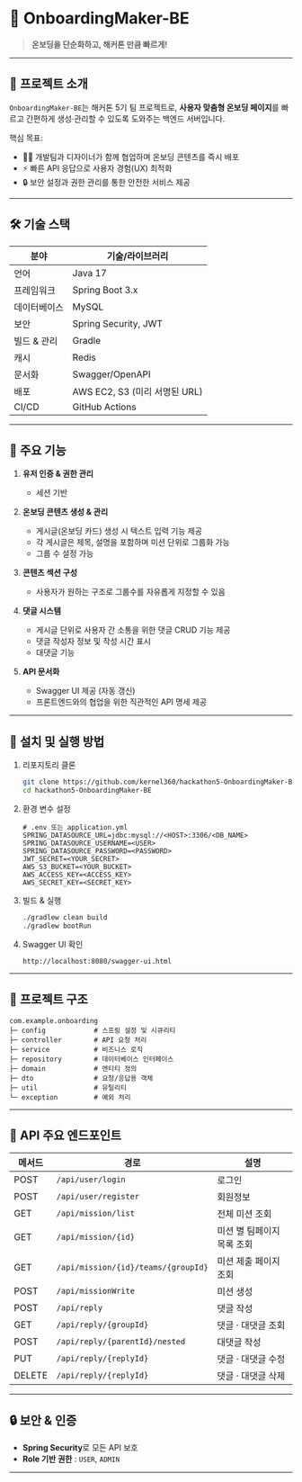 # 🚀 OnboardingMaker-BE

> **온보딩을 단순화하고, 해커톤 만큼 빠르게!**

---

## 📖 프로젝트 소개
`OnboardingMaker-BE`는 해커톤 5기 팀 프로젝트로, **사용자 맞춤형 온보딩 페이지**를 빠르고 간편하게 생성·관리할 수 있도록 도와주는 백엔드 서버입니다.

핵심 목표:
- 🧑‍💻 개발팀과 디자이너가 함께 협업하며 온보딩 콘텐츠를 즉시 배포
- ⚡ 빠른 API 응답으로 사용자 경험(UX) 최적화
- 🔒 보안 설정과 권한 관리를 통한 안전한 서비스 제공

---

## 🛠 기술 스택

| 분야          | 기술/라이브러리                                         |
|-------------|--------------------------------------------------|
| 언어          | Java 17                                          |
| 프레임워크     | Spring Boot 3.x                                  |
| 데이터베이스    | MySQL                                             |
| 보안          | Spring Security, JWT                             |
| 빌드 & 관리    | Gradle                                           |
| 캐시          | Redis                                            |
| 문서화        | Swagger/OpenAPI                                  |
| 배포          | AWS EC2, S3 (미리 서명된 URL)                    |
| CI/CD       | GitHub Actions                                   |

---

## 🚀 주요 기능

1. **유저 인증 & 권한 관리**
   - 세션 기반
  
2. **온보딩 콘텐츠 생성 & 관리**
   - 게시글(온보딩 카드) 생성 시 텍스트 입력 기능 제공
   - 각 게시글은 제목, 설명을 포함하며 미션 단위로 그룹화 가능
   - 그룹 수 설정 가능

2. **콘텐츠 섹션 구성**
   - 사용자가 원하는 구조로 그룹수를 자유롭게 지정할 수 있음

4. **댓글 시스템**
   - 게시글 단위로 사용자 간 소통을 위한 댓글 CRUD 기능 제공
   - 댓글 작성자 정보 및 작성 시간 표시
   - 대댓글 기능

4. **API 문서화**
   - Swagger UI 제공 (자동 갱신)
   - 프론트엔드와의 협업을 위한 직관적인 API 명세 제공

---

## 🔧 설치 및 실행 방법

1. 리포지토리 클론
   ```bash
   git clone https://github.com/kernel360/hackathon5-OnboardingMaker-BE.git
   cd hackathon5-OnboardingMaker-BE
   ```

2. 환경 변수 설정
   ```properties
   # .env 또는 application.yml
   SPRING_DATASOURCE_URL=jdbc:mysql://<HOST>:3306/<DB_NAME>
   SPRING_DATASOURCE_USERNAME=<USER>
   SPRING_DATASOURCE_PASSWORD=<PASSWORD>
   JWT_SECRET=<YOUR_SECRET>
   AWS_S3_BUCKET=<YOUR_BUCKET>
   AWS_ACCESS_KEY=<ACCESS_KEY>
   AWS_SECRET_KEY=<SECRET_KEY>
   ```

3. 빌드 & 실행
   ```bash
   ./gradlew clean build
   ./gradlew bootRun
   ```

4. Swagger UI 확인
   ```
   http://localhost:8080/swagger-ui.html
   ```

---

## 📂 프로젝트 구조

```
com.example.onboarding
├─ config            # 스프링 설정 및 시큐리티
├─ controller        # API 요청 처리
├─ service           # 비즈니스 로직
├─ repository        # 데이터베이스 인터페이스
├─ domain            # 엔티티 정의
├─ dto               # 요청/응답용 객체
├─ util              # 유틸리티
└─ exception         # 예외 처리
```

---

## 📝 API 주요 엔드포인트

| 메서드 | 경로                           | 설명                          |
|------|------------------------------|-----------------------------|
| POST | `/api/user/login`            | 로그인               |
| POST | `/api/user/register`         | 회원정보             |
| GET  | `/api/mission/list`           | 전체 미션 조회       |
| GET  | `/api/mission/{id}`          | 미션 별 팀페이지 목록 조회        |
| GET  | `/api/mission/{id}/teams/{groupId}` | 미션 제출 페이지 조회   |
| POST | `/api/missionWrite`          | 미션 생성            |
| POST | `/api/reply`         | 댓글 작성                   |
| GET  | `/api/reply/{groupId}`         | 댓글 &middot; 대댓글 조회   |
| POST | `/api/reply/{parentId}/nested`         | 대댓글 작성        |
| PUT  | `/api/reply/{replyId}` | 댓글 &middot; 대댓글 수정         |
| DELETE  | `/api/reply/{replyId}` | 댓글 &middot; 대댓글 삭제        |

---

## 🔒 보안 & 인증

- **Spring Security**로 모든 API 보호
- **Role 기반 권한** : `USER`, `ADMIN` 

---

